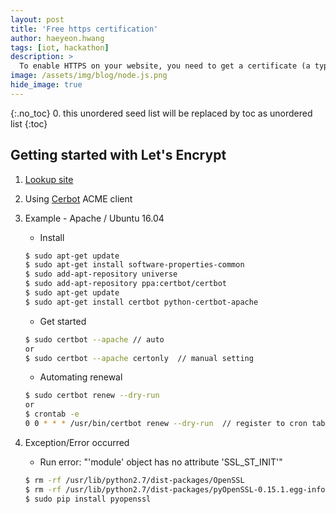 ```yaml
---
layout: post
title: 'Free https certification' 
author: haeyeon.hwang
tags: [iot, hackathon]
description: >
  To enable HTTPS on your website, you need to get a certificate (a type of file) from a Certificate Authority (CA). Let’s Encrypt is a CA. In order to get a certificate for your website’s domain from Let’s Encrypt, you have to demonstrate control over the domain. `Let's Encrypt`
image: /assets/img/blog/node.js.png
hide_image: true
---
```

{:.no_toc}
0. this unordered seed list will be replaced by toc as unordered list
{:toc}

## **Getting started with Let's Encrypt**
1. [Lookup site](https://letsencrypt.org/getting-started/)
2. Using [Cerbot](https://certbot.eff.org/) ACME client  
3. Example - Apache / Ubuntu 16.04
    * Install
    ~~~bash
    $ sudo apt-get update
    $ sudo apt-get install software-properties-common
    $ sudo add-apt-repository universe
    $ sudo add-apt-repository ppa:certbot/certbot
    $ sudo apt-get update
    $ sudo apt-get install certbot python-certbot-apache
    ~~~

    * Get started  
    ~~~bash
    $ sudo certbot --apache // auto
    or
    $ sudo certbot --apache certonly  // manual setting
    ~~~

    * Automating renewal 
    ~~~bash
    $ sudo certbot renew --dry-run
    or
    $ crontab -e 
    0 0 * * * /usr/bin/certbot renew --dry-run  // register to cron table
    ~~~

4. Exception/Error occurred
    * Run error: "'module' object has no attribute 'SSL_ST_INIT'"  
    ~~~bash    
    $ rm -rf /usr/lib/python2.7/dist-packages/OpenSSL
    $ rm -rf /usr/lib/python2.7/dist-packages/pyOpenSSL-0.15.1.egg-info
    $ sudo pip install pyopenssl
    ~~~
